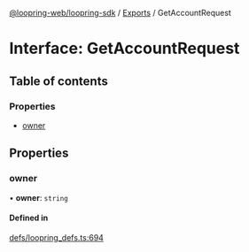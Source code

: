 [@loopring-web/loopring-sdk](../README.md) / [Exports](../modules.md) / GetAccountRequest

# Interface: GetAccountRequest

## Table of contents

### Properties

- [owner](GetAccountRequest.md#owner)

## Properties

### owner

• **owner**: `string`

#### Defined in

[defs/loopring_defs.ts:694](https://github.com/Loopring/loopring_sdk/blob/2ea32ee/src/defs/loopring_defs.ts#L694)
